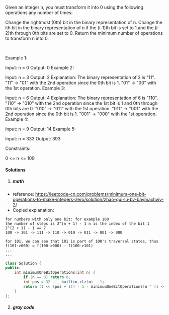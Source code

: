 Given an integer n, you must transform it into 0 using the following operations any number of times:

Change the rightmost (0th) bit in the binary representation of n.
Change the ith bit in the binary representation of n if the (i-1)th bit is set to 1 and the (i-2)th through 0th bits are set to 0.
Return the minimum number of operations to transform n into 0.

 

Example 1:

Input: n = 0
Output: 0
Example 2:

Input: n = 3
Output: 2
Explanation: The binary representation of 3 is "11".
"11" -> "01" with the 2nd operation since the 0th bit is 1.
"01" -> "00" with the 1st operation.
Example 3:

Input: n = 6
Output: 4
Explanation: The binary representation of 6 is "110".
"110" -> "010" with the 2nd operation since the 1st bit is 1 and 0th through 0th bits are 0.
"010" -> "011" with the 1st operation.
"011" -> "001" with the 2nd operation since the 0th bit is 1.
"001" -> "000" with the 1st operation.
Example 4:

Input: n = 9
Output: 14
Example 5:

Input: n = 333
Output: 393
 

Constraints:

0 <= n <= 109


#### Solutions

1. ##### math

- reference: https://leetcode-cn.com/problems/minimum-one-bit-operations-to-make-integers-zero/solution/zhao-gui-lu-by-baymaxhwy-2/
- Copied explanation:

```
for numbers with only one bit: for example 100
the number of steps is 2^(n + 1) - 1 n is the index of the bit 1
2^(2 + 1) - 1 == 7
100 -> 101 -> 111 -> 110 -> 010 -> 011 -> 001 -> 000

for 101, we can see that 101 is part of 100's traversal states, thus
f(101->000) = f(100->000) - f(100->101)
...
...
```


```c++
class Solution {
public:
    int minimumOneBitOperations(int n) {
        if (n == 0) return 0;
        int pos = 32 - __builtin_clz(n) - 1;
        return (1 << (pos + 1)) - 1 - minimumOneBitOperations(n ^ (1 << pos));
    }
};
```

2. ##### gray code

```c++


```